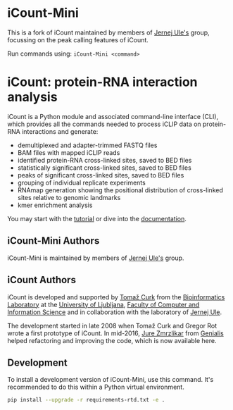 # iCount-Mini

This is a fork of iCount maintained by members of [Jernej Ule's](http://ulelab.info) group, focussing on the peak calling features of iCount.

Run commands using:
`iCount-Mini <command>`

# iCount: protein-RNA interaction analysis

iCount is a Python module and associated command-line interface (CLI), which provides all the commands needed to process iCLIP data on protein-RNA interactions and generate:
 
+ demultiplexed and adapter-trimmed FASTQ files
+ BAM files with mapped iCLIP reads
+ identified protein-RNA cross-linked sites, saved to BED files
+ statistically significant cross-linked sites, saved to BED files
+ peaks of significant cross-linked sites, saved to BED files
+ grouping of individual replicate experiments
+ RNAmap generation showing the positional distribution of cross-linked sites relative to genomic landmarks
+ kmer enrichment analysis

You may start with the [tutorial](http://icount.readthedocs.io/en/latest/tutorial.html) or dive into the 
[documentation](http://icount.readthedocs.io/en/latest/index.html).

## iCount-Mini Authors

iCount-Mini is maintained by members of [Jernej Ule's](http://ulelab.info) group.

## iCount Authors

iCount is developed and supported by [Tomaž Curk](http://curk.info) from the [Bioinformatics Laboratory](http://biolab.si) at the [University of Ljubljana](http://www.uni-lj.si), [Faculty of Computer and Information Science](http://www.fri.uni-lj.si) and in collaboration with the laboratory of [Jernej Ule](http://ulelab.info).

The development started in late 2008 when Tomaž Curk and Gregor Rot wrote a first prototype of iCount.
In mid-2016, [Jure Zmrzlikar](https://github.com/JureZmrzlikar) from [Genialis](http://www.genialis.com) helped refactoring and improving the code, which is now available here.

## Development

To install a development version of iCount-Mini, use this command.
It's recommended to do this within a Python virtual environment.

```bash
pip install --upgrade -r requirements-rtd.txt -e .
```
